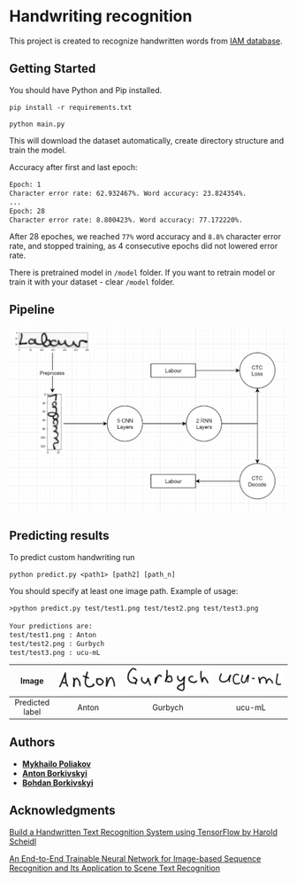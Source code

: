 # Handwriting recognition

This project is created to recognize handwritten words from [IAM database](http://www.fki.inf.unibe.ch/databases/iam-handwriting-database). 

## Getting Started

You should have Python and Pip installed.

```
pip install -r requirements.txt
```

```
python main.py
```

This will download the dataset automatically, create directory structure and train the model.

Accuracy after first and last epoch:

    Epoch: 1
    Character error rate: 62.932467%. Word accuracy: 23.824354%.
    ...
    Epoch: 28
    Character error rate: 8.800423%. Word accuracy: 77.172220%.

After 28 epoches, we reached `77%` word accuracy and `8.8%` character error rate, and stopped training, as 4 consecutive epochs did not lowered error rate.

There is pretrained model in `/model` folder. If you want to retrain model or train it with your dataset - clear `/model` folder.

## Pipeline
![alt text](scheme.png)

## Predicting results
To predict custom handwriting run

    python predict.py <path1> [path2] [path_n]
You should specify at least one image path. Example of usage:

    >python predict.py test/test1.png test/test2.png test/test3.png

    Your predictions are:
    test/test1.png : Anton
    test/test2.png : Gurbych
    test/test3.png : ucu-mL

| Image | ![Anton](test/test1.png) | ![Gurbych](test/test2.png) | ![ucu-ml](test/test3.png) |
| :---: | :---: | :---: | :---: |
| Predicted label | Anton | Gurbych | ucu-mL


## Authors

* **[Mykhailo Poliakov](https://github.com/mxpoliakov)** 
* **[Anton Borkivskyi](https://github.com/AntonBorkivskyi)**
* **[Bohdan Borkivskyi](https://github.com/BohdanBorkivskyi)**

## Acknowledgments

[Build a Handwritten Text Recognition System using TensorFlow by Harold Scheidl](https://towardsdatascience.com/build-a-handwritten-text-recognition-system-using-tensorflow-2326a3487cd5)

[An End-to-End Trainable Neural Network for Image-based Sequence
Recognition and Its Application to Scene Text Recognition
](https://arxiv.org/pdf/1507.05717.pdf)
